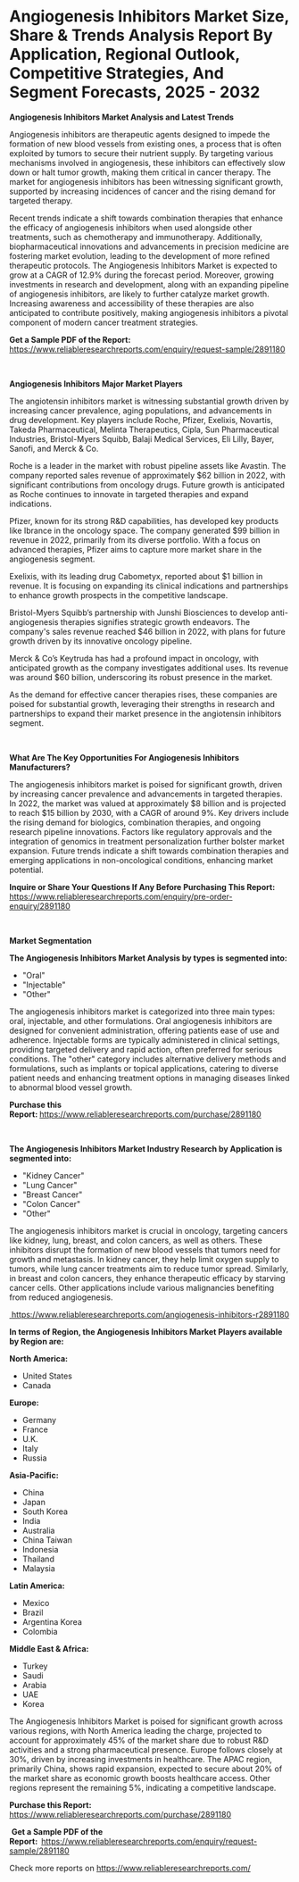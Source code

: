 <p><h1>Angiogenesis Inhibitors Market Size, Share & Trends Analysis Report By Application, Regional Outlook, Competitive Strategies, And Segment Forecasts, 2025 - 2032</h1></p><p><strong>Angiogenesis Inhibitors Market Analysis and Latest Trends</strong></p>
<p><p>Angiogenesis inhibitors are therapeutic agents designed to impede the formation of new blood vessels from existing ones, a process that is often exploited by tumors to secure their nutrient supply. By targeting various mechanisms involved in angiogenesis, these inhibitors can effectively slow down or halt tumor growth, making them critical in cancer therapy. The market for angiogenesis inhibitors has been witnessing significant growth, supported by increasing incidences of cancer and the rising demand for targeted therapy.</p><p>Recent trends indicate a shift towards combination therapies that enhance the efficacy of angiogenesis inhibitors when used alongside other treatments, such as chemotherapy and immunotherapy. Additionally, biopharmaceutical innovations and advancements in precision medicine are fostering market evolution, leading to the development of more refined therapeutic protocols. The Angiogenesis Inhibitors Market is expected to grow at a CAGR of 12.9% during the forecast period. Moreover, growing investments in research and development, along with an expanding pipeline of angiogenesis inhibitors, are likely to further catalyze market growth. Increasing awareness and accessibility of these therapies are also anticipated to contribute positively, making angiogenesis inhibitors a pivotal component of modern cancer treatment strategies.</p></p>
<p><strong>Get a Sample PDF of the Report:&nbsp;</strong> <a href="https://www.reliableresearchreports.com/enquiry/request-sample/2891180?utm_campaign=2734&utm_medium=2&utm_source=Github&utm_content=ia&utm_term=14032025&utm_id=angiogenesis-inhibitors">https://www.reliableresearchreports.com/enquiry/request-sample/2891180</a></p>
<p>&nbsp;</p>
<p><strong>Angiogenesis Inhibitors Major Market Players</strong></p>
<p><p>The angiotensin inhibitors market is witnessing substantial growth driven by increasing cancer prevalence, aging populations, and advancements in drug development. Key players include Roche, Pfizer, Exelixis, Novartis, Takeda Pharmaceutical, Melinta Therapeutics, Cipla, Sun Pharmaceutical Industries, Bristol-Myers Squibb, Balaji Medical Services, Eli Lilly, Bayer, Sanofi, and Merck & Co.</p><p>Roche is a leader in the market with robust pipeline assets like Avastin. The company reported sales revenue of approximately $62 billion in 2022, with significant contributions from oncology drugs. Future growth is anticipated as Roche continues to innovate in targeted therapies and expand indications.</p><p>Pfizer, known for its strong R&D capabilities, has developed key products like Ibrance in the oncology space. The company generated $99 billion in revenue in 2022, primarily from its diverse portfolio. With a focus on advanced therapies, Pfizer aims to capture more market share in the angiogenesis segment.</p><p>Exelixis, with its leading drug Cabometyx, reported about $1 billion in revenue. It is focusing on expanding its clinical indications and partnerships to enhance growth prospects in the competitive landscape.</p><p>Bristol-Myers Squibb’s partnership with Junshi Biosciences to develop anti-angiogenesis therapies signifies strategic growth endeavors. The company's sales revenue reached $46 billion in 2022, with plans for future growth driven by its innovative oncology pipeline.</p><p>Merck & Co’s Keytruda has had a profound impact in oncology, with anticipated growth as the company investigates additional uses. Its revenue was around $60 billion, underscoring its robust presence in the market.</p><p>As the demand for effective cancer therapies rises, these companies are poised for substantial growth, leveraging their strengths in research and partnerships to expand their market presence in the angiotensin inhibitors segment.</p></p>
<p>&nbsp;</p>
<p><strong>What Are The Key Opportunities For Angiogenesis Inhibitors Manufacturers?</strong></p>
<p><p>The angiogenesis inhibitors market is poised for significant growth, driven by increasing cancer prevalence and advancements in targeted therapies. In 2022, the market was valued at approximately $8 billion and is projected to reach $15 billion by 2030, with a CAGR of around 9%. Key drivers include the rising demand for biologics, combination therapies, and ongoing research pipeline innovations. Factors like regulatory approvals and the integration of genomics in treatment personalization further bolster market expansion. Future trends indicate a shift towards combination therapies and emerging applications in non-oncological conditions, enhancing market potential.</p></p>
<p><strong>Inquire or Share Your Questions If Any Before Purchasing This Report:</strong> <a href="https://www.reliableresearchreports.com/enquiry/pre-order-enquiry/2891180?utm_campaign=2734&utm_medium=2&utm_source=Github&utm_content=ia&utm_term=14032025&utm_id=angiogenesis-inhibitors">https://www.reliableresearchreports.com/enquiry/pre-order-enquiry/2891180</a></p>
<p>&nbsp;</p>
<p><strong>Market Segmentation</strong></p>
<p><strong>The Angiogenesis Inhibitors Market Analysis by types is segmented into:</strong></p>
<p><ul><li>"Oral"</li><li>"Injectable"</li><li>"Other"</li></ul></p>
<p><p>The angiogenesis inhibitors market is categorized into three main types: oral, injectable, and other formulations. Oral angiogenesis inhibitors are designed for convenient administration, offering patients ease of use and adherence. Injectable forms are typically administered in clinical settings, providing targeted delivery and rapid action, often preferred for serious conditions. The "other" category includes alternative delivery methods and formulations, such as implants or topical applications, catering to diverse patient needs and enhancing treatment options in managing diseases linked to abnormal blood vessel growth.</p></p>
<p><strong>Purchase this Report:&nbsp;</strong><a href="https://www.reliableresearchreports.com/purchase/2891180?utm_campaign=2734&utm_medium=2&utm_source=Github&utm_content=ia&utm_term=14032025&utm_id=angiogenesis-inhibitors">https://www.reliableresearchreports.com/purchase/2891180</a></p>
<p>&nbsp;</p>
<p><strong>The Angiogenesis Inhibitors Market Industry Research by Application is segmented into:</strong></p>
<p><ul><li>"Kidney Cancer"</li><li>"Lung Cancer"</li><li>"Breast Cancer"</li><li>"Colon Cancer"</li><li>"Other"</li></ul></p>
<p><p>The angiogenesis inhibitors market is crucial in oncology, targeting cancers like kidney, lung, breast, and colon cancers, as well as others. These inhibitors disrupt the formation of new blood vessels that tumors need for growth and metastasis. In kidney cancer, they help limit oxygen supply to tumors, while lung cancer treatments aim to reduce tumor spread. Similarly, in breast and colon cancers, they enhance therapeutic efficacy by starving cancer cells. Other applications include various malignancies benefiting from reduced angiogenesis.</p></p>
<p><a href="https://www.reliableresearchreports.com/angiogenesis-inhibitors-r2891180?utm_campaign=2734&utm_medium=2&utm_source=Github&utm_content=ia&utm_term=14032025&utm_id=angiogenesis-inhibitors">&nbsp;https://www.reliableresearchreports.com/angiogenesis-inhibitors-r2891180</a></p>
<p><strong>In terms of Region, the Angiogenesis Inhibitors Market Players available by Region are:</strong></p>
<p>
    <p> <strong> North America: </strong>
        <ul>
            <li>United States</li>
            <li>Canada</li>
        </ul>
        </p> 
    <p> <strong> Europe: </strong>
        <ul>
            <li>Germany</li>
            <li>France</li>
            <li>U.K.</li>
            <li>Italy</li>
            <li>Russia</li>
        </ul>
        </p> 
    <p> <strong> Asia-Pacific: </strong>
        <ul>
            <li>China</li>
            <li>Japan</li>
            <li>South Korea</li>
            <li>India</li>
            <li>Australia</li>
            <li>China Taiwan</li>
            <li>Indonesia</li>
            <li>Thailand</li>
            <li>Malaysia</li>
        </ul>
        </p> 
    <p> <strong> Latin America: </strong>
        <ul>
            <li>Mexico</li>
            <li>Brazil</li>
            <li>Argentina Korea</li>
            <li>Colombia</li>
        </ul>
        </p> 
    <p> <strong> Middle East & Africa: </strong>
        <ul>
            <li>Turkey</li>
            <li>Saudi</li>
            <li>Arabia</li>
            <li>UAE</li>
            <li>Korea</li>
        </ul>
    </p>
    </p>
<p><p>The Angiogenesis Inhibitors Market is poised for significant growth across various regions, with North America leading the charge, projected to account for approximately 45% of the market share due to robust R&D activities and a strong pharmaceutical presence. Europe follows closely at 30%, driven by increasing investments in healthcare. The APAC region, primarily China, shows rapid expansion, expected to secure about 20% of the market share as economic growth boosts healthcare access. Other regions represent the remaining 5%, indicating a competitive landscape.</p></p>
<p><strong>Purchase this Report: </strong><a href="https://www.reliableresearchreports.com/purchase/2891180?utm_campaign=2734&utm_medium=2&utm_source=Github&utm_content=ia&utm_term=14032025&utm_id=angiogenesis-inhibitors">https://www.reliableresearchreports.com/purchase/2891180</a></p>
<p>&nbsp;<strong>Get a Sample PDF of the Report:&nbsp;&nbsp;</strong><a href="https://www.reliableresearchreports.com/enquiry/request-sample/2891180?utm_campaign=2734&utm_medium=2&utm_source=Github&utm_content=ia&utm_term=14032025&utm_id=angiogenesis-inhibitors">https://www.reliableresearchreports.com/enquiry/request-sample/2891180</a></p>
<p><strong></strong></p>
<p>Check more reports on <a href="https://www.reliableresearchreports.com/?utm_campaign=2734&utm_medium=2&utm_source=Github&utm_content=ia&utm_term=14032025&utm_id=angiogenesis-inhibitors">https://www.reliableresearchreports.com/</a></p>